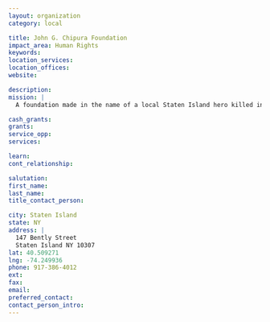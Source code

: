 ```yaml
---
layout: organization
category: local

title: John G. Chipura Foundation
impact_area: Human Rights
keywords: 
location_services: 
location_offices: 
website: 

description: 
mission: |
  A foundation made in the name of a local Staten Island hero killed in the line of duty on 9/11

cash_grants: 
grants: 
service_opp: 
services: 

learn: 
cont_relationship: 

salutation: 
first_name: 
last_name: 
title_contact_person: 

city: Staten Island
state: NY
address: |
  147 Bently Street     
  Staten Island NY 10307
lat: 40.509271
lng: -74.249936
phone: 917-386-4012
ext: 
fax: 
email: 
preferred_contact: 
contact_person_intro: 
---
```

